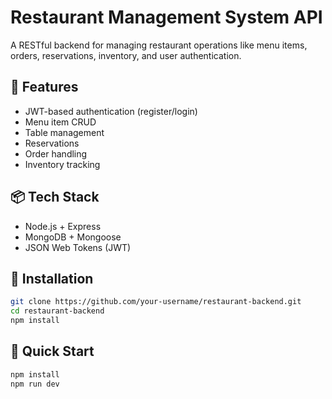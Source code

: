 # Restaurant Management System API

A RESTful backend for managing restaurant operations like menu items, orders, reservations, inventory, and user authentication.

## 🚀 Features

- JWT-based authentication (register/login)
- Menu item CRUD
- Table management
- Reservations
- Order handling
- Inventory tracking

## 📦 Tech Stack

- Node.js + Express
- MongoDB + Mongoose
- JSON Web Tokens (JWT)

## 🔧 Installation

```bash
git clone https://github.com/your-username/restaurant-backend.git
cd restaurant-backend
npm install
```

## 🏃 Quick Start

```bash
npm install
npm run dev
```